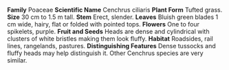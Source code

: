  **Family** Poaceae **Scientific Name** Cenchrus ciliaris **Plant Form** Tufted grass. **Size** 30 cm to 1.5 m tall. **Stem** Erect, slender. **Leaves** Bluish green blades 1 cm wide, hairy, flat or folded with pointed tops. **Flowers** One to four spikelets, purple. **Fruit and Seeds** Heads are dense and cylindrical with clusters of white bristles making them look fluffy. **Habitat** Roadsides, rail lines, rangelands, pastures. **Distinguishing Features** Dense tussocks and fluffy heads may help distinguish it. Other Cenchrus species are very similar.